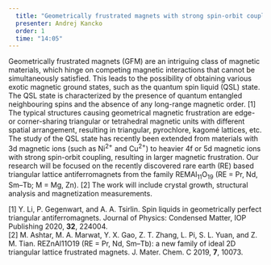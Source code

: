 ```yaml
---
  title: "Geometrically frustrated magnets with strong spin-orbit coupling"
  presenter: Andrej Kancko
  order: 1
  time: "14:05"
---
```

Geometrically frustrated magnets (GFM) are an intriguing class of magnetic materials, which hinge on competing magnetic interactions that cannot be simultaneously satisfied. This leads to the possibility of obtaining various exotic magnetic ground states, such as the quantum spin liquid (QSL) state. The QSL state is characterized by the presence of quantum entangled neighbouring spins and the absence of any long-range magnetic order. [1] The typical structures causing geometrical magnetic frustration are edge- or corner-sharing triangular or tetrahedral magnetic units with different spatial arrangement, resulting in triangular, pyrochlore, kagomé lattices, etc. The study of the QSL state has recently been extended from materials with 3d magnetic ions (such as Ni<sup>2+</sup> and Cu<sup>2+</sup>) to heavier 4f or 5d magnetic ions with strong spin-orbit coupling, resulting in larger magnetic frustration. Our research will be focused on the recently discovered rare earth (RE) based triangular lattice antiferromagnets from the family REMAl<sub>11</sub>O<sub>19</sub> (RE = Pr, Nd, Sm–Tb; M = Mg, Zn). [2] The work will include crystal growth, structural analysis and magnetization measurements.

[1] Y. Li, P. Gegenwart, and A. A. Tsirlin. Spin liquids in geometrically perfect triangular antiferromagnets. Journal of Physics: Condensed Matter, IOP Publishing 2020, **32**, 224004.  
[2] M. Ashtar, M. A. Marwat, Y. X. Gao, Z. T. Zhang, L. Pi, S. L. Yuan, and Z. M. Tian. REZnAl11O19 (RE = Pr, Nd, Sm–Tb): a new family of ideal 2D triangular lattice frustrated magnets. J. Mater. Chem. C 2019, **7**, 10073.